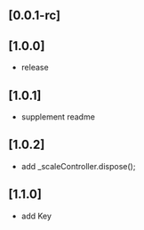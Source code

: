 ## [0.0.1-rc] 


##  [1.0.0]

* release

## [1.0.1]

* supplement readme

## [1.0.2]

* add _scaleController.dispose();

## [1.1.0]

* add Key